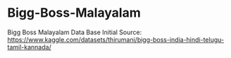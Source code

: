 # Bigg-Boss-Malayalam
Bigg Boss Malayalam Data Base
Initial Source: https://www.kaggle.com/datasets/thirumani/bigg-boss-india-hindi-telugu-tamil-kannada/
